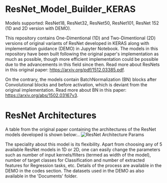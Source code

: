 # ResNet_Model_Builder_KERAS
Models supported: ResNet18, ResNet32, ResNet50, ResNet101, ResNet 152 (1D and 2D version with DEMO). 

This repository contains One-Dimentional (1D) and Two-Dimentional (2D) versions of original variants of ResNet developed in KERAS along with implementation guidance (DEMO) in Jupyter Notebook. The models in this repository have been built following the original paper's implementation as much as possible, though more efficient implementation could be possible due to the advancements in this field since then. Read more about ResNets in this original paper: https://arxiv.org/pdf/1512.03385.pdf. 

On the contrary, the models contain BatchNormalization (BN) blocks after Convolutional blocks and before activation, which is deviant from the original implementation. Read more about BN in this paper: https://arxiv.org/abs/1502.03167v3.

# ResNet Architectures
A table from the original paper containing the architectures of the ResNet models developed is shown below:..
![ResNet Architecture Params](https://github.com/Sakib1263/1DResNet-KERAS/blob/main/Documents/ResNet.png "ResNet Parameters")  

The speciality about this model is its flexibility. Apart from choosing any of 5 available ResNet models in 1D or 2D, one can easily change the parameters such as number of input kernels/filters (termed as width of the model), number of target classes for Classification and number of extracted features for Regression tasks, etc. Details of the process are available in the DEMO in the codes section. The datasets used in the DEMO as also available in the 'Documents' folder.
